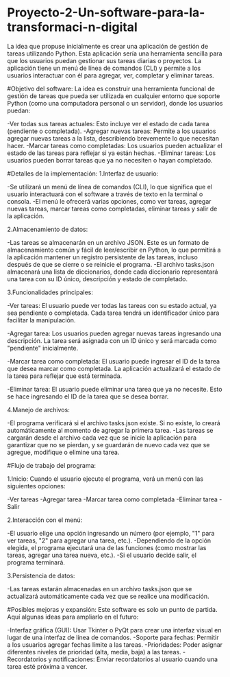 # Proyecto-2-Un-software-para-la-transformaci-n-digital

La idea que propuse inicialmente es crear una aplicación de gestión de tareas utilizando Python. Esta aplicación sería una herramienta sencilla para que los usuarios puedan gestionar sus tareas diarias o proyectos. La aplicación tiene un menú de línea de comandos (CLI) y permite a los usuarios interactuar con él para agregar, ver, completar y eliminar tareas.


#Objetivo del software:
La idea es construir una herramienta funcional de gestión de tareas que pueda ser utilizada en cualquier entorno que soporte Python (como una computadora personal o un servidor), donde los usuarios puedan:

-Ver todas sus tareas actuales: Esto incluye ver el estado de cada tarea (pendiente o completada).
-Agregar nuevas tareas: Permite a los usuarios agregar nuevas tareas a la lista, describiendo brevemente lo que necesitan hacer.
-Marcar tareas como completadas: Los usuarios pueden actualizar el estado de las tareas para reflejar si ya están hechas.
-Eliminar tareas: Los usuarios pueden borrar tareas que ya no necesiten o hayan completado.

#Detalles de la implementación:
1.Interfaz de usuario:

-Se utilizará un menú de línea de comandos (CLI), lo que significa que el usuario interactuará con el software a través de texto en la terminal o consola.
-El menú le ofrecerá varias opciones, como ver tareas, agregar nuevas tareas, marcar tareas como completadas, eliminar tareas y salir de la aplicación.

2.Almacenamiento de datos:

-Las tareas se almacenarán en un archivo JSON. Este es un formato de almacenamiento común y fácil de leer/escribir en Python, lo que permitirá a la aplicación mantener un registro persistente de las tareas, incluso después de que se cierre o se reinicie el programa.
-El archivo tasks.json almacenará una lista de diccionarios, donde cada diccionario representará una tarea con su ID único, descripción y estado de completado.

3.Funcionalidades principales:

-Ver tareas: El usuario puede ver todas las tareas con su estado actual, ya sea pendiente o completada. Cada tarea tendrá un identificador único para facilitar la manipulación.

-Agregar tarea: Los usuarios pueden agregar nuevas tareas ingresando una descripción. La tarea será asignada con un ID único y será marcada como "pendiente" inicialmente.

-Marcar tarea como completada: El usuario puede ingresar el ID de la tarea que desea marcar como completada. La aplicación actualizará el estado de la tarea para reflejar que está terminada.

-Eliminar tarea: El usuario puede eliminar una tarea que ya no necesite. Esto se hace ingresando el ID de la tarea que se desea borrar.

4.Manejo de archivos:

-El programa verificará si el archivo tasks.json existe. Si no existe, lo creará automáticamente al momento de agregar la primera tarea.
-Las tareas se cargarán desde el archivo cada vez que se inicie la aplicación para garantizar que no se pierdan, y se guardarán de nuevo cada vez que se agregue, modifique o elimine una tarea.

#Flujo de trabajo del programa:

1.Inicio: Cuando el usuario ejecute el programa, verá un menú con las siguientes opciones:

-Ver tareas
-Agregar tarea
-Marcar tarea como completada
-Eliminar tarea
-Salir

2.Interacción con el menú:

-El usuario elige una opción ingresando un número (por ejemplo, "1" para ver tareas, "2" para agregar una tarea, etc.).
-Dependiendo de la opción elegida, el programa ejecutará una de las funciones (como mostrar las tareas, agregar una tarea nueva, etc.).
-Si el usuario decide salir, el programa terminará.

3.Persistencia de datos:

-Las tareas estarán almacenadas en un archivo tasks.json que se actualizará automáticamente cada vez que se realice una modificación.

#Posibles mejoras y expansión:
Este software es solo un punto de partida. Aquí algunas ideas para ampliarlo en el futuro:

-Interfaz gráfica (GUI): Usar Tkinter o PyQt para crear una interfaz visual en lugar de una interfaz de línea de comandos.
-Soporte para fechas: Permitir a los usuarios agregar fechas límite a las tareas.
-Prioridades: Poder asignar diferentes niveles de prioridad (alta, media, baja) a las tareas.
-Recordatorios y notificaciones: Enviar recordatorios al usuario cuando una tarea esté próxima a vencer.
